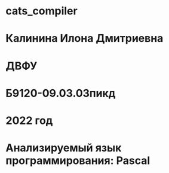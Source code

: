 # cats_compiler 
# Калинина Илона Дмитриевна
# ДВФУ
# Б9120-09.03.03пикд
# 2022 год
# Анализируемый язык программирования: Pascal

